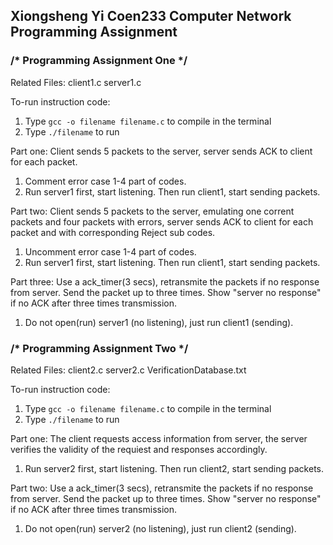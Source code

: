## Xiongsheng Yi Coen233 Computer Network Programming Assignment

### /*      Programming Assignment One     */
Related Files: 
client1.c     server1.c 

To-run instruction code: 
1. Type   `gcc -o filename filename.c`   to compile in the terminal
2. Type   `./filename`    to run

Part one:
Client sends 5 packets to the server, server sends ACK to client for each packet.
1. Comment error case 1-4 part of codes.
2. Run server1 first, start listening. Then run client1, start sending packets.

Part two:
Client sends 5 packets to the server, emulating one corrent packets and four packets with errors,
server sends ACK to client for each packet and with corresponding Reject sub codes.
1. Uncomment error case 1-4 part of codes.
2. Run server1 first, start listening. Then run client1, start sending packets.

Part three:
Use a ack_timer(3 secs), retransmite the packets if no response from server. Send the packet up to three times.
Show "server no response" if no ACK after three times transmission. 
1. Do not open(run) server1 (no listening), just run client1 (sending). 

### /*      Programming Assignment Two     */
Related Files: 
client2.c     server2.c     VerificationDatabase.txt

To-run instruction code: 
1. Type   `gcc -o filename filename.c`   to compile in the terminal
2. Type   `./filename`    to run

Part one:
The client requests access information from server, the server verifies the validity of the requiest and responses accordingly. 
1. Run server2 first, start listening. Then run client2, start sending packets.

Part two:
Use a ack_timer(3 secs), retransmite the packets if no response from server. Send the packet up to three times.
Show "server no response" if no ACK after three times transmission. 
1. Do not open(run) server2 (no listening), just run client2 (sending). 
